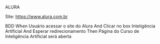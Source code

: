 ALURA

Site: https://www.alura.com.br

BDD
When Usuário acessar o site do Alura
And Clicar no box Inteligência Artificial
And Esperar redirecionamento
Then Página do Curso de Inteligência Artificial será aberta